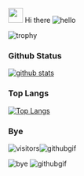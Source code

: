 <img src="https://raw.githubusercontent.com/MartinHeinz/MartinHeinz/master/wave.gif" width="30px"> Hi there ![hello](https://camo.githubusercontent.com/4080d349f13efe927596fc36abbb36b13218bf88/68747470733a2f2f63646e2e646973636f72646170702e636f6d2f656d6f6a69732f3430303234383130333331333231313339322e676966)

![trophy](https://github-profile-trophy.vercel.app/?username=DiveshTheReal&theme=monokai&margin-w=15)

### Github Status
[![github stats](https://github-readme-stats.vercel.app/api?username=DiveshTheReal&bg_color=30,e96443,904e95&title_color=fff&text_color=fff&show_icons=true&count_private=true)](https://github.com/DiveshTheReal/github-readme-stats)

### Top Langs

[![Top Langs](https://github-readme-stats.vercel.app/api/top-langs/?username=DiveshTheReal&bg_color=30,e96443,904e95&title_color=fff&text_color=fff)](https://github.com/DiveshTheReal/github-readme-stats)
### Bye
 ![visitors](https://visitor-badge.laobi.icu/badge?page_id=DiveshTheReal.DiveshTheReal)![githubgif](https://camo.githubusercontent.com/fae87334bdd5b4519e78c3da6c06af2ad72de7d0/68747470733a2f2f63646e2e646973636f72646170702e636f6d2f6174746163686d656e74732f3634383733383733333238353434313630392f3737323335303432323734333930383336322f6f63746f6361742d616e696d652e676966)
 
 
![bye](https://github.githubassets.com/images/mona-whisper.gif)
![githubgif](https://camo.githubusercontent.com/e15e75521862be103c834df436a8f9e075c945e5/68747470733a2f2f6d656469612e67697068792e636f6d2f6d656469612f6475334a336358797a686a3735494f6776412f67697068792e676966)
